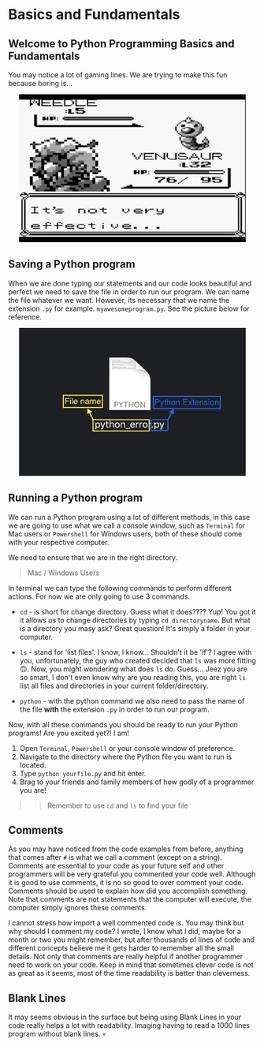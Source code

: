 Basics and Fundamentals
=======================

Welcome to Python Programming Basics and Fundamentals 
-----------------------------------------------------

You may notice a lot of gaming lines. We are trying to make this fun because boring is...

<p align="center">
  <img width="460" height="300" src="https://github.com/rodrez/LearningPython/blob/master/LP%20PT1/Images/not.jpg">
</p>

Saving a Python program
-----------------------

When we are done typing our statements and our code looks beautiful and perfect we need to save the file in order to run our program.
We can name the file whatever we want. However, its necessary that we name the extension `.py` for example. `myawesomeprogram.py`. See the picture below for reference.

<p align="center">
  <img width="460" height="300" src="https://github.com/rodrez/LearningPython/blob/master/LP%20PT1/Images/LP-naming-files.png">
</p>

Running a Python program
------------------------

We can run a Python program using a lot of different methods, in this case we are going to use what we call a console window, such as `Terminal` for Mac users or `Powershell` for Windows users, both of these should come with your respective computer.

We need to ensure that we are in the right directory.

> Mac / Windows Users

In terminal we can type the following commands to perform different actions. For now we are only going to use 3 commands.

- `cd` - is short for change directory. Guess what it does???? Yup! You got it it allows us to change directories by typing `cd directoryname`. But what is a directory you masy ask? Great question! It's simply a folder in your computer.

- `ls` - stand for 'list files'. I know, I know... Shouldn't it be 'lf'? I agree with you, unfortunately, the guy who created decided that `ls` was more fitting 🙃. Now, you might wondering what does `ls` do. Guess... Jeez you are so smart, I don't even know why are you reading this, you are right `ls` list all files and directories in your current folder/directory.

- `python` - with the python command we also need to pass the name of the file **with** the extension `.py` in order to run our program.

Now, with all these commands you should be ready to run your Python programs! Are you excited yet?! I am!

1. Open `Terminal`, `Powershell` or your console window of preference.
2. Navigate to the directory where the Python file you want to run is located.
3. Type `python yourfile.py` and hit enter.
4. Brag to your friends and family members of how godly of a programmer you are!

>> Remember to use `cd` and `ls` to find your file

Comments
--------

As you may have noticed from the code examples from before, anything that comes after `#` is what we call a comment (except on a string). Comments are essential to your code as your future self and other programmers will be very grateful you commented your code well. Although it is good to use comments, it is no so good to over comment your code. Comments should be used to explain how did you accomplish something. Note that comments are not statements that the computer will execute, the computer simply ignores these comments.

I cannot stress how import a well commented code is. You may think  but why should I comment my code? I wrote, I know what I did, maybe for a month or two you might remember, but after thousands of lines of code and different concepts believe me it gets harder to remember all the small details. Not only that comments are really helpful if another programmer need to work on your code. Keep in mind that sometimes clever code is not as great as it seems, most of the time readability is better than cleverness.

Blank Lines
-----------

It may seems obvious in the surface but being using Blank Lines in your code really helps a lot with readability. Imaging having to read a 1000 lines program without blank lines. 💀
